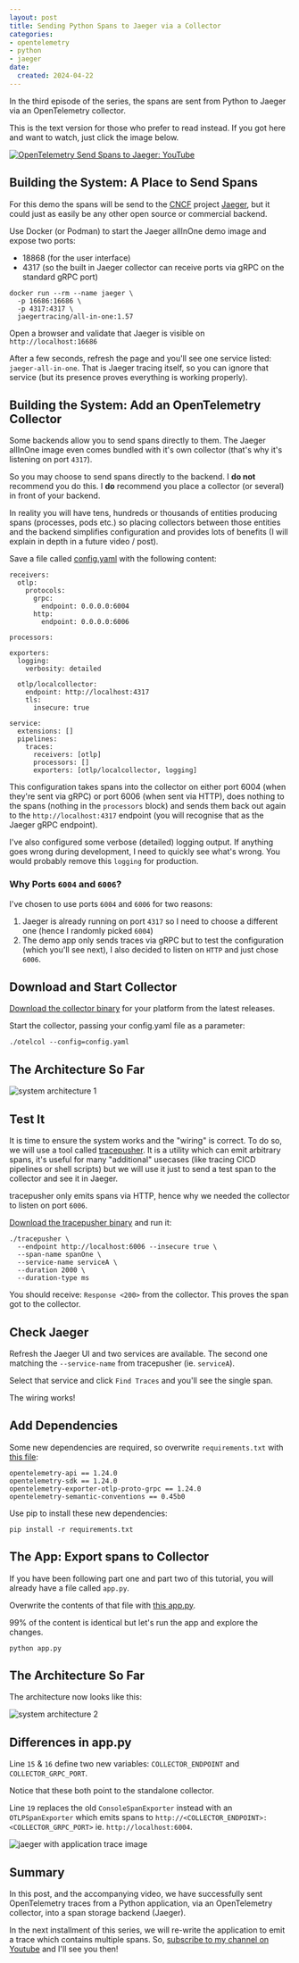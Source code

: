 ```yaml
---
layout: post
title: Sending Python Spans to Jaeger via a Collector
categories:
- opentelemetry
- python
- jaeger
date:
  created: 2024-04-22
---
```


In the third episode of the series, the spans are sent from Python to Jaeger via an OpenTelemetry collector.

<!-- more -->

This is the text version for those who prefer to read instead. If you got here and want to watch, just click the image below.

[![OpenTelemetry Send Spans to Jaeger: YouTube](https://img.youtube.com/vi/tnml6Zd58gs/0.jpg)](https://www.youtube.com/watch?v=tnml6Zd58gs)

## Building the System: A Place to Send Spans

For this demo the spans will be send to the [CNCF](https://cncf.io) project [Jaeger](https://www.jaegertracing.io), but it could just as easily be any other open source or commercial backend.

Use Docker (or Podman) to start the Jaeger allInOne demo image and expose two ports:

- 18868 (for the user interface)
- 4317 (so the built in Jaeger collector can receive ports via gRPC on the standard gRPC port)

```
docker run --rm --name jaeger \
  -p 16686:16686 \
  -p 4317:4317 \
  jaegertracing/all-in-one:1.57
```

Open a browser and validate that Jaeger is visible on `http://localhost:16686`

After a few seconds, refresh the page and you'll see one service listed: `jaeger-all-in-one`. That is Jaeger tracing itself, so you can ignore that service (but its presence proves everything is working properly).

## Building the System: Add an OpenTelemetry Collector

Some backends allow you to send spans directly to them. The Jaeger allInOne image even comes bundled with it's own collector (that's why it's listening on port `4317`).

So you may choose to send spans directly to the backend. I **do not** recommend you do this. I **do** recommend you place a collector (or several) in front of your backend.

In reality you will have tens, hundreds or thousands of entities producing spans (processes, pods etc.) so placing collectors between those entities and the backend simplifies configuration and provides lots of benefits (I will explain in depth in a future video / post).

Save a file called [config.yaml](https://github.com/agardnerIT/python-opentelemetry-manual-instrumentation/blob/main/part-three/collector-config.yaml) with the following content:

```
receivers:
  otlp:
    protocols:
      grpc:
        endpoint: 0.0.0.0:6004
      http:
        endpoint: 0.0.0.0:6006

processors:

exporters:
  logging:
    verbosity: detailed

  otlp/localcollector:
    endpoint: http://localhost:4317
    tls:
      insecure: true

service:
  extensions: []
  pipelines:
    traces:
      receivers: [otlp]
      processors: []
      exporters: [otlp/localcollector, logging]
```

This configuration takes spans into the collector on either port 6004 (when they're sent via gRPC) or port 6006 (when sent via HTTP), does nothing to the spans (nothing in the `processors` block) and sends them back out again to the `http://localhost:4317` endpoint (you will recognise that as the Jaeger gRPC endpoint).

I've also configured some verbose (detailed) logging output. If anything goes wrong during development, I need to quickly see what's wrong. You would probably remove this `logging` for production.
 
### Why Ports `6004` and `6006`?

I've chosen to use ports `6004` and `6006` for two reasons:

1. Jaeger is already running on port `4317` so I need to choose a different one (hence I randomly picked `6004`)
2. The demo app only sends traces via gRPC but to test the configuration (which you'll see next), I also decided to listen on `HTTP` and just chose `6006`.

## Download and Start Collector

[Download the collector binary](https://github.com/open-telemetry/opentelemetry-collector/releases/latest) for your platform from the latest releases.

Start the collector, passing your config.yaml file as a parameter:

```
./otelcol --config=config.yaml
```

## The Architecture So Far

![system architecture 1](../images/postimages/arch-so-far-1.jpg)

## Test It

It is time to ensure the system works and the "wiring" is correct. To do so, we will use a tool called [tracepusher](https://github.com/agardnerit/tracepusher). It is a utility which can emit arbitrary spans, it's useful for many "additional" usecases (like tracing CICD pipelines or shell scripts) but we will use it just to send a test span to the collector and see it in Jaeger.

tracepusher only emits spans via HTTP, hence why we needed the collector to listen on port `6006`.

[Download the tracepusher binary](https://github.com/agardnerIT/tracepusher/releases/latest) and run it:

```
./tracepusher \
  --endpoint http://localhost:6006 --insecure true \
  --span-name spanOne \
  --service-name serviceA \
  --duration 2000 \
  --duration-type ms
```

You should receive: `Response <200>` from the collector. This proves the span got to the collector.

## Check Jaeger

Refresh the Jaeger UI and two services are available. The second one matching the `--service-name` from tracepusher (ie. `serviceA`).

Select that service and click `Find Traces` and you'll see the single span.

The wiring works!

## Add Dependencies

Some new dependencies are required, so overwrite `requirements.txt` with [this file](https://github.com/agardnerIT/python-opentelemetry-manual-instrumentation/blob/main/part-three/requirements.txt):

```
opentelemetry-api == 1.24.0
opentelemetry-sdk == 1.24.0
opentelemetry-exporter-otlp-proto-grpc == 1.24.0
opentelemetry-semantic-conventions == 0.45b0
```

Use pip to install these new dependencies:

```
pip install -r requirements.txt
```

## The App: Export spans to Collector

If you have been following part one and part two of this tutorial, you will already have a file called `app.py`.

Overwrite the contents of that file with [this app.py](https://github.com/agardnerIT/python-opentelemetry-manual-instrumentation/blob/main/part-three/app.py).

99% of the content is identical but let's run the app and explore the changes.

```
python app.py
```

## The Architecture So Far

The architecture now looks like this:

![system architecture 2](../images/postimages/arch-so-far-2.jpg)

## Differences in app.py

Line `15` & `16` define two new variables: `COLLECTOR_ENDPOINT` and `COLLECTOR_GRPC_PORT`.

Notice that these both point to the standalone collector.

Line `19` replaces the old `ConsoleSpanExporter` instead with an `OTLPSpanExporter` which emits spans to `http://<COLLECTOR_ENDPOINT>:<COLLECTOR_GRPC_PORT>` ie. `http://localhost:6004`.

![jaeger with application trace image](../images/postimages/part-three-jaeger-with-trace.png)

## Summary

In this post, and the accompanying video, we have successfully sent OpenTelemetry traces from a Python application, via an OpenTelemetry collector, into a span storage backend (Jaeger).

In the next installment of this series, we will re-write the application to emit a trace which contains multiple spans. So, [subscribe to my channel on Youtube](https://www.youtube.com/@agardnerit) and I'll see you then!
